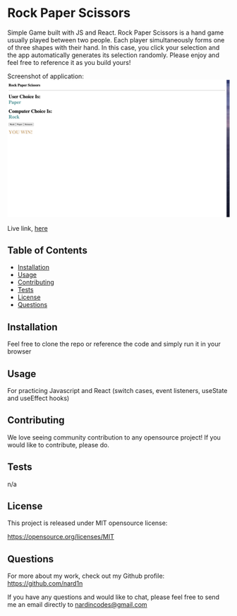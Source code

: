 # Rock Paper Scissors

Simple Game built with JS and React. Rock Paper Scissors is a hand game usually played between two people. Each player simultaneously forms one of three shapes with their hand. In this case, you click your selection and the app automatically generates its selection randomly. Please enjoy and feel free to reference it as you build yours!

Screenshot of application:
![Screenshot](./rockpaperscissors.png)

Live link, [here](https://nard1n.github.io/rock-paper-scissors)

## Table of Contents

* [Installation](#Installation)
* [Usage](#Usage)
* [Contributing](#Contributing)
* [Tests](#Tests)
* [License](#License)
* [Questions](#Questions)

## Installation
Feel free to clone the repo or reference the code and simply run it in your browser

## Usage
For practicing Javascript and React (switch cases, event listeners, useState and useEffect hooks)

## Contributing
We love seeing community contribution to any opensource project! If you would like to contribute, please do.

## Tests
n/a
## License
This project is released under MIT opensource license:

https://opensource.org/licenses/MIT

## Questions
For more about my work, check out my Github profile: https://github.com/nard1n

If you have any questions and would like to chat, please feel free to send me an email directly to nardincodes@gmail.com
